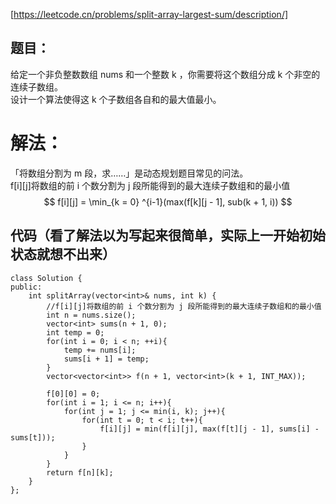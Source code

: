 [https://leetcode.cn/problems/split-array-largest-sum/description/]  
## 题目：  
给定一个非负整数数组 nums 和一个整数 k ，你需要将这个数组分成 k 个非空的连续子数组。    
设计一个算法使得这 k 个子数组各自和的最大值最小。    
  
    
# 解法：  
「将数组分割为 m 段，求……」是动态规划题目常见的问法。  
f[i][j]将数组的前 i 个数分割为 j 段所能得到的最大连续子数组和的最小值  
$$
f[i][j] = \min_{k = 0} ^{i-1}(max(f[k][j - 1], sub(k + 1, i))
$$  
  

  

## 代码（看了解法以为写起来很简单，实际上一开始初始状态就想不出来）
```
class Solution {
public:
    int splitArray(vector<int>& nums, int k) {
        //f[i][j]将数组的前 i 个数分割为 j 段所能得到的最大连续子数组和的最小值
        int n = nums.size();
        vector<int> sums(n + 1, 0);
        int temp = 0;
        for(int i = 0; i < n; ++i){
            temp += nums[i];
            sums[i + 1] = temp;
        }
        vector<vector<int>> f(n + 1, vector<int>(k + 1, INT_MAX));

        f[0][0] = 0;
        for(int i = 1; i <= n; i++){
            for(int j = 1; j <= min(i, k); j++){
                for(int t = 0; t < i; t++){
                    f[i][j] = min(f[i][j], max(f[t][j - 1], sums[i] - sums[t]));
                }
            }
        }
        return f[n][k];
    }
};
```






